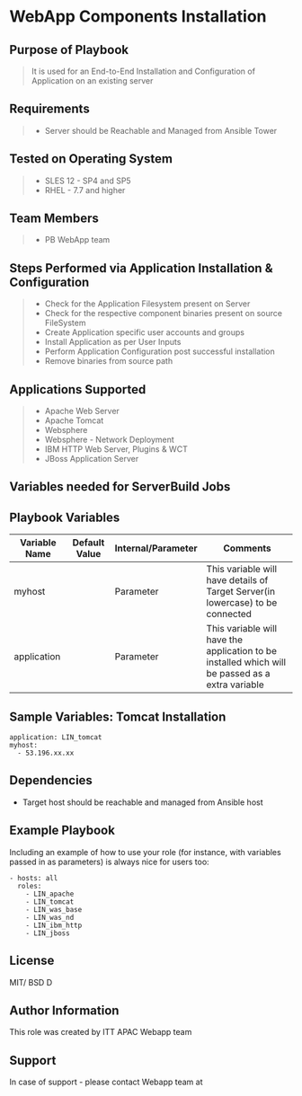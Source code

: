 # WebApp Components Installation 

## Purpose of Playbook
> It is used for an End-to-End Installation and Configuration of Application on an existing server

Requirements
------------
>- Server should be Reachable and Managed from Ansible Tower

Tested on Operating System
--------------------------
>- SLES 12 - SP4 and SP5
>- RHEL - 7.7 and higher

## Team Members
>- PB WebApp team


## Steps Performed via Application Installation & Configuration
>- Check for the Application Filesystem present on Server
>- Check for the respective component binaries present on source FileSystem
>- Create Application specific user accounts and groups
>- Install Application as per User Inputs
>- Perform Application Configuration post successful installation
>- Remove binaries from source path

## Applications Supported
>- Apache Web Server
>- Apache Tomcat
>- Websphere
>- Websphere - Network Deployment
>- IBM HTTP Web Server, Plugins & WCT
>- JBoss Application Server


## Variables needed for ServerBuild Jobs

Playbook Variables
------------------

| Variable Name | Default Value | Internal/Parameter | Comments |
|---------------|---------------|--------------------|----------------|
| myhost | | Parameter | This variable will have details of Target Server(in lowercase) to be connected |
| application |  | Parameter | This variable will have the application to be installed which will be passed as a extra variable  |


## Sample Variables: Tomcat Installation
```
application: LIN_tomcat
myhost:
  - 53.196.xx.xx

```

Dependencies
------------
* Target host should be reachable and managed from Ansible host

Example Playbook
----------------

Including an example of how to use your role (for instance, with variables passed in as parameters) is always nice for users too:

    - hosts: all
      roles:
        - LIN_apache
        - LIN_tomcat
        - LIN_was_base
        - LIN_was_nd
        - LIN_ibm_http
        - LIN_jboss
       

License
-------

MIT/ BSD
D

Author Information
------------------

This role was created by ITT APAC Webapp team

Support
-------

In case of support - please contact Webapp team at 
